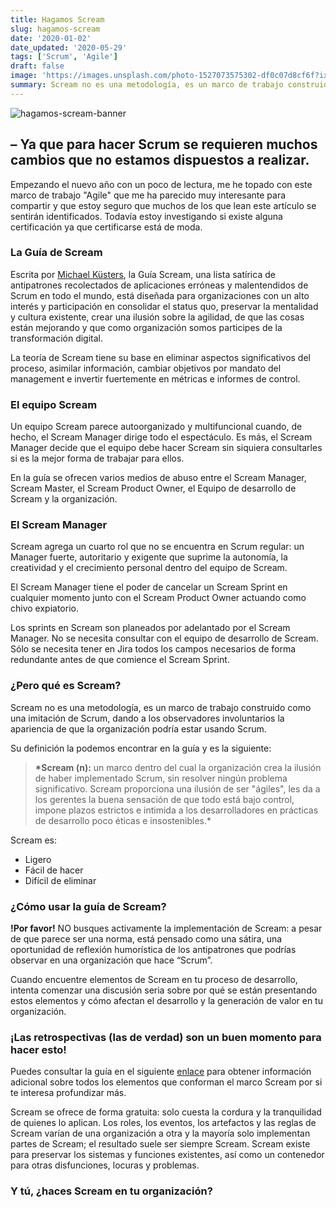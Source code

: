 ```yaml
---
title: Hagamos Scream
slug: hagamos-scream
date: '2020-01-02'
date_updated: '2020-05-29'
tags: ['Scrum', 'Agile']
draft: false
image: 'https://images.unsplash.com/photo-1527073575302-df0c07d8cf6f?ixlib=rb-1.2.1&q=80&fm=jpg&crop=entropy&cs=tinysrgb&w=2000&fit=max&ixid=eyJhcHBfaWQiOjExNzczfQ'
summary: Scream no es una metodología, es un marco de trabajo construido como una imitación de Scrum, dando a los observadores involuntarios la apariencia de que la organización podría estar usando Scrum.
---
```


![hagamos-scream-banner](https://images.unsplash.com/photo-1527073575302-df0c07d8cf6f?ixlib=rb-1.2.1&q=80&fm=jpg&crop=entropy&cs=tinysrgb&w=2000&fit=max&ixid=eyJhcHBfaWQiOjExNzczfQ)

## – Ya que para hacer Scrum se requieren muchos cambios que no estamos dispuestos a realizar.

Empezando el nuevo año con un poco de lectura, me he topado con este marco de trabajo "Agile" que me ha parecido muy interesante para compartir y que estoy seguro que muchos de los que lean este artículo se sentirán identificados. Todavía estoy investigando si existe alguna certificación ya que certificarse está de moda.

### La Guía de Scream

Escrita por [Michael Küsters](https://www.linkedin.com/in/michaelkuesters/), la Guía Scream, una lista satírica de antipatrones recolectados de aplicaciones erróneas y malentendidos de Scrum en todo el mundo, está diseñada para organizaciones con un alto interés y participación en consolidar el status quo, preservar la mentalidad y cultura existente, crear una ilusión sobre la agilidad, de que las cosas están mejorando y que como organización somos participes de la transformación digital.

La teoría de Scream tiene su base en eliminar aspectos significativos del proceso, asimilar información, cambiar objetivos por mandato del management e invertir fuertemente en métricas e informes de control.

### El equipo Scream

Un equipo Scream parece autoorganizado y multifuncional cuando, de hecho, el Scream Manager dirige todo el espectáculo. Es más, el Scream Manager decide que el equipo debe hacer Scream sin siquiera consultarles si es la mejor forma de trabajar para ellos.

En la guía se ofrecen varios medios de abuso entre el Scream Manager, Scream Master, el Scream Product Owner, el Equipo de desarrollo de Scream y la organización.

### El Scream Manager

Scream agrega un cuarto rol que no se encuentra en Scrum regular: un Manager fuerte, autoritario y exigente que suprime la autonomía, la creatividad y el crecimiento personal dentro del equipo de Scream.

El Scream Manager tiene el poder de cancelar un Scream Sprint en cualquier momento junto con el Scream Product Owner actuando como chivo expiatorio.

Los sprints en Scream son planeados por adelantado por el Scream Manager. No se necesita consultar con el equipo de desarrollo de Scream. Sólo se necesita tener en Jira todos los campos necesarios de forma redundante antes de que comience el Scream Sprint.

### ¿Pero qué es Scream?

Scream no es una metodología, es un marco de trabajo construido como una imitación de Scrum, dando a los observadores involuntarios la apariencia de que la organización podría estar usando Scrum.

Su definición la podemos encontrar en la guía y es la siguiente:

> **\*Scream (n):** un marco dentro del cual la organización crea la ilusión de haber implementado Scrum, sin resolver ningún problema significativo. Scream proporciona una ilusión de ser "ágiles", les da a los gerentes la buena sensación de que todo está bajo control, impone plazos estrictos e intimida a los desarrolladores en prácticas de desarrollo poco éticas e insostenibles.\*

Scream es:

- Ligero
- Fácil de hacer
- Difícil de eliminar

### ¿Cómo usar la guía de Scream?

**!Por favor!** NO busques activamente la implementación de Scream: a pesar de que parece ser una norma, está pensado como una sátira, una oportunidad de reflexión humorística de los antipatrones que podrías observar en una organización que hace “Scrum”.

Cuando encuentre elementos de Scream en tu proceso de desarrollo, intenta comenzar una discusión seria sobre por qué se están presentando estos elementos y cómo afectan el desarrollo y la generación de valor en tu organización.

### ¡Las retrospectivas (las de verdad) son un buen momento para hacer esto!

Puedes consultar la guía en el siguiente [enlace](https://docs.google.com/document/d/1-2aZP3BlctQrWP8bNpSxkVBKphypALPINUGGTn26els/mobilebasic) para obtener información adicional sobre todos los elementos que conforman el marco Scream por si te interesa profundizar más.

Scream se ofrece de forma gratuita: solo cuesta la cordura y la tranquilidad de quienes lo aplican. Los roles, los eventos, los artefactos y las reglas de Scream varían de una organización a otra y la mayoría solo implementan partes de Scream; el resultado suele ser siempre Scream. Scream existe para preservar los sistemas y funciones existentes, así como un contenedor para otras disfunciones, locuras y problemas.

### Y tú, ¿haces Scream en tu organización?
